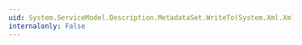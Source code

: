 ```yaml
---
uid: System.ServiceModel.Description.MetadataSet.WriteTo(System.Xml.XmlWriter)
internalonly: False
---
```

